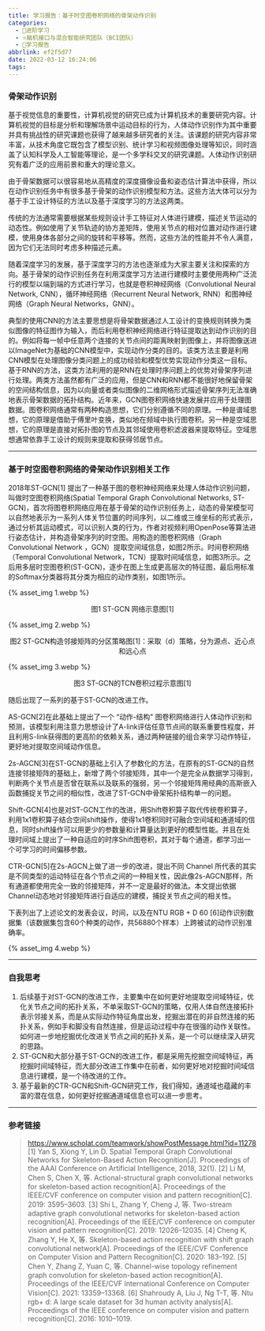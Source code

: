 ```yaml
---
title: 学习报告：基于时空图卷积网络的骨架动作识别
categories:
  - 🌙进阶学习
  - ⭐脑机接口与混合智能研究团队（BCI团队）
  - 💫学习报告
abbrlink: ef2f5d77
date: 2022-03-12 16:24:06
tags:
---
```


### 骨架动作识别

基于视觉信息的重要性，计算机视觉的研究已成为计算机技术的重要研究内容。计算机视觉的目标是分析和理解场景中运动目标的行为，人体动作识别作为其中重要并具有挑战性的研究课题也获得了越来越多研究者的关注。该课题的研究内容非常丰富，从技术角度它既包含了模型识别、统计学习和视频图像处理等知识，同时涵盖了认知科学及人工智能等理论，是一个多学科交叉的研究课题。人体动作识别研究有着广泛的应用前景和重大的理论意义。

由于骨架数据可以很容易地从高精度的深度摄像设备和姿态估计算法中获得，所以在动作识别任务中有很多基于骨架的动作识别模型和方法。这些方法大体可以分为基于手工设计特征的方法以及基于深度学习的方法这两类。

传统的方法通常需要根据某些规则设计手工特征对人体进行建模，描述关节运动的动态性。例如使用了关节轨迹的协方差矩阵，使用关节点的相对位置对动作进行建模，使用身体各部分之间的旋转和平移等。然而，这些方法的性能并不令人满意，因为它们无法同时考虑多种描述元素。

随着深度学习的发展，基于深度学习的方法也逐渐成为大家主要关注和探索的方向。基于骨架的动作识别任务在利用深度学习方法进行建模时主要使用两种广泛流行的模型以端到端的方式进行学习，也就是卷积神经网络（Convolutional Neural Network, CNN），循环神经网络（Recurrent Neural Network, RNN）和图神经网络（Graph Neural Networks，GNN）。

<!--more-->

典型的使用CNN的方法主要思想是将骨架数据通过人工设计的变换规则转换为类似图像的特征图作为输入，而后利用卷积神经网络进行特征提取达到动作识别的目的。例如将每一帧中任意两个连接的关节点间的距离映射到图像上，并将图像送进以ImageNet为基础的CNN模型中，实现动作分类的目的。该类方法主要是利用CNN模型在处理图像分类问题上的成功经验和模型优势实现动作分类这一目标。基于RNN的方法，这类方法利用的是RNN在处理时序问题上的优势对骨架序列进行处理。两类方法虽然都有广泛的应用，但是CNN和RNN都不能很好地保留骨架的空间结构信息，因为以向量或者类似图像的二维网格形式描述骨架序列无法准确地表示骨架数据的拓扑结构。近年来，GCN图卷积网络快速发展并应用于处理图数据。图卷积网络通常有两种构造思想，它们分别遵循不同的原理。一种是谱域思想，它的原理是借助于傅里叶变换，类似地在频域中执行图卷积。另一种是空域思想，它的原理是直接对拓扑图的节点及其邻域使用卷积滤波器来提取特征。空域思想通常依靠手工设计的规则来提取和获得邻居节点。

***

### 基于时空图卷积网络的骨架动作识别相关工作

2018年ST-GCN[1] 提出了一种基于图的卷积神经网络来处理人体动作识别问题，叫做时空图卷积网络(Spatial Temporal Graph Convolutional Networks, ST-GCN)，首次将图卷积网络应用在基于骨架的动作识别任务上，动态的骨架模型可以自然地表示为一系列人体关节位置的时间序列，以二维或三维坐标的形式表示，通过分析其运动模式，可以识别人类的行为，作者对视频利用OpenPose等算法进行姿态估计，并构造骨架序列的时空图。用构造的图卷积网络（Graph Convolutional Network ，GCN）提取空间域信息，如图2所示。时间卷积网络（Temporal Convolutional Network，TCN）提取时间域信息，如图3所示。之后用多层时空图卷积(ST-GCN)，逐步在图上生成更高层次的特征图，最后用标准的Softmax分类器将其分类为相应的动作类别，如图1所示。

{% asset_img 1.webp %}
<div align='center'>图1 ST-GCN 网络示意图[1]</div>

{% asset_img 2.webp %}
<div align='center'>图2 ST-GCN构造邻接矩阵的分区策略图[1]：采取（d）策略，分为源点、近心点和远心点</div>

{% asset_img 3.webp %}
<div align='center'>图3 ST-GCN的TCN卷积过程示意图[1]</div>

随后出现了一系列的基于ST-GCN的改进工作。

AS-GCN[2]在此基础上提出了一个 “动作-结构" 图卷积网络进行人体动作识别和预测，该模型利用注意力思想设计了A-link评估任意节点间的联系重要性程度，并且利用S-link获得图的更高阶的依赖关系，通过两种链接的组合来学习动作特征，更好地对提取空间域动作信息。

2s-AGCN[3]在ST-GCN的基础上引入了参数化的方法，在原有的ST-GCN的自然连接邻接矩阵的基础上，新增了两个邻接矩阵，其中一个是完全从数据学习得到，判断两个关节点是否曾在联系以及联系的强弱，另一个邻接矩阵用经典的高斯嵌入函数捕捉关节之间的相似性，改进了ST-GCN中骨架拓扑结构单一的问题。

Shift-GCN[4]也是对ST-GCN工作的改进，用Shift卷积算子取代传统卷积算子，利用1x1卷积算子结合空间shift操作，使得1x1卷积同时可融合空间域和通道域的信息，同时shift操作可以用更少的参数量和计算量达到更好的模型性能。并且在处理时间域上提出了一种自适应的时序Shift图卷积，其对于每个通道，都学习出一个可学习的时间偏移参数。

CTR-GCN[5]在2s-AGCN上做了进一步的改进，提出不同 Channel 所代表的其实是不同类型的运动特征在各个节点之间的一种相关性，因此像2s-AGCN那样，所有通道都使用完全一致的邻接矩阵，并不一定是最好的做法。本文提出依据Channel动态地对邻接矩阵进行自适应的建模，捕捉关节点之间的相关性。

下表列出了上述论文的发表会议，时间，以及在NTU RGB + D 60 [6]动作识别数据集（该数据集包含60个种类的动作，共56880个样本）上跨被试的动作识别准确率。

{% asset_img 4.webp %}

***

### 自我思考

1. 后续基于对ST-GCN的改进工作，主要集中在如何更好地提取空间域特征，优化关节点之间的拓扑关系，不单采取ST-GCN的策略，仅用人体自然连接拓扑表示邻接关系，而是从实际动作特征角度出发，挖掘出潜在的非自然连接的拓扑关系，例如手和脚没有自然连接，但是运动过程中存在很强的动作关联性。如何进一步地挖掘优化改进关节点之间的拓扑关系，是一个可以继续深入研究的思路。
2. ST-GCN和大部分基于ST-GCN的改进工作，都是采用先挖掘空间域特征，再挖掘时间域特征，而大部分改进工作集中在前者，如何更好地对挖掘时间域信息进行建模，是一个待改进的工作。
3. 基于最新的CTR-GCN和Shift-GCN研究工作，我们得知，通道域也蕴藏的丰富的潜在信息，如何更好挖掘通道域信息也可以进一步思考。

***

### 参考链接

> <https://www.scholat.com/teamwork/showPostMessage.html?id=11278>
> [1] Yan S, Xiong Y, Lin D. Spatial Temporal Graph Convolutional Networks for Skeleton-Based Action Recognition[J]. Proceedings of the AAAI Conference on Artificial Intelligence, 2018, 32(1).
> [2] Li M, Chen S, Chen X, 等. Actional-structural graph convolutional networks for skeleton-based action recognition[A]. Proceedings of the IEEE/CVF conference on computer vision and pattern recognition[C]. 2019: 3595–3603.
> [3] Shi L, Zhang Y, Cheng J, 等. Two-stream adaptive graph convolutional networks for skeleton-based action recognition[A]. Proceedings of the IEEE/CVF conference on computer vision and pattern recognition[C]. 2019: 12026–12035.
> [4] Cheng K, Zhang Y, He X, 等. Skeleton-based action recognition with shift graph convolutional network[A]. Proceedings of the IEEE/CVF Conference on Computer Vision and Pattern Recognition[C]. 2020: 183–192.
> [5] Chen Y, Zhang Z, Yuan C, 等. Channel-wise topology refinement graph convolution for skeleton-based action recognition[A]. Proceedings of the IEEE/CVF International Conference on Computer Vision[C]. 2021: 13359–13368.
> [6] Shahroudy A, Liu J, Ng T-T, 等. Ntu rgb+ d: A large scale dataset for 3d human activity analysis[A]. Proceedings of the IEEE conference on computer vision and pattern recognition[C]. 2016: 1010–1019.
